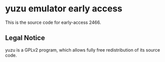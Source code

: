 yuzu emulator early access
=============

This is the source code for early-access 2466.

## Legal Notice

yuzu is a GPLv2 program, which allows fully free redistribution of its source code.